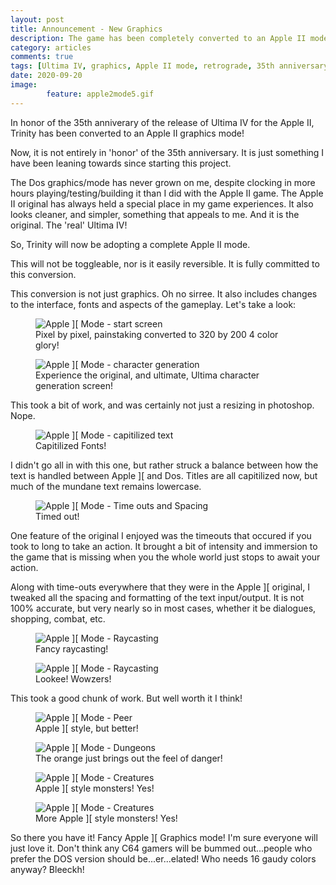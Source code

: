 ```yaml
---
layout: post
title: Announcement - New Graphics
description: The game has been completely converted to an Apple II mode
category: articles
comments: true
tags: [Ultima IV, graphics, Apple II mode, retrograde, 35th anniversary]
date: 2020-09-20
image: 
        feature: apple2mode5.gif
---
```


In honor of the 35th anniverary of the release of Ultima IV for the Apple II, Trinity has been converted to an Apple II graphics mode!

<!--more-->

Now, it is not entirely in 'honor' of the 35th anniversary. It is just something I have been leaning towards since starting this project.

The Dos graphics/mode has never grown on me, despite clocking in more hours playing/testing/building it than I did with the Apple II game. The Apple II original has always held a special place in my game experiences. It also looks cleaner, and simpler, something that appeals to me. And it is the original. The 'real' Ultima IV!

So, Trinity will now be adopting a complete Apple II mode.

This will not be toggleable, nor is it easily reversible. It is fully committed to this conversion. 

This conversion is not just graphics. Oh no sirree. It also includes changes to the interface, fonts and aspects of the gameplay. Let's take a look:

<figure>
	<img class="ScrollRev" alt="Apple ][ Mode - start screen" data-tilt src="{{ site.url }}/images/apple2mode1.png" />
	<figcaption>Pixel by pixel, painstaking converted to 320 by 200 4 color glory!</figcaption>
</figure>

<figure>
	<img class="ScrollRev" alt="Apple ][ Mode - character generation" data-tilt src="{{ site.url }}/images/apple2mode2.png" />
	<figcaption>Experience the original, and ultimate, Ultima character generation screen!</figcaption>
</figure>

This took a bit of work, and was certainly not just a resizing in photoshop. Nope. 

<figure>
	<img class="ScrollRev" alt="Apple ][ Mode - capitilized text" data-tilt src="{{ site.url }}/images/apple2mode3.png" />
	<figcaption>Capitilized Fonts!</figcaption>
</figure>

I didn't go all in with this one, but rather struck a balance between how the text is handled between Apple ][ and Dos. Titles are all capitilized now, but much of the mundane text remains lowercase.

<figure>
	<img class="ScrollRev" alt="Apple ][ Mode - Time outs and Spacing" data-tilt src="{{ site.url }}/images/apple2mode10.gif" />
	<figcaption>Timed out!</figcaption>
</figure>

One feature of the original I enjoyed was the timeouts that occured if you took to long to take an action. It brought a bit of intensity and immersion to the game that is missing when you the whole world just stops to await your action. 

Along with time-outs everywhere that they were in the Apple ][ original, I tweaked all the spacing and formatting of the text input/output. It is not 100% accurate, but very nearly so in most cases, whether it be dialogues, shopping, combat, etc.

<figure>
	<img class="ScrollRev" alt="Apple ][ Mode - Raycasting" data-tilt src="{{ site.url }}/images/apple2mode4.png" />
	<figcaption>Fancy raycasting!</figcaption>
</figure>

<figure>
	<img class="ScrollRev" alt="Apple ][ Mode - Raycasting" data-tilt src="{{ site.url }}/images/apple2mode5.gif" />
	<figcaption>Lookee! Wowzers!</figcaption>
</figure>

This took a good chunk of work. But well worth it I think!

<figure>
	<img class="ScrollRev" alt="Apple ][ Mode - Peer" data-tilt src="{{ site.url }}/images/apple2mode6.png" />
	<figcaption>Apple ][ style, but better!</figcaption>
</figure>

<figure>
	<img class="ScrollRev" alt="Apple ][ Mode - Dungeons" data-tilt src="{{ site.url }}/images/apple2mode7.png" />
	<figcaption>The orange just brings out the feel of danger!</figcaption>
</figure>

<figure>
	<img class="ScrollRev" alt="Apple ][ Mode - Creatures" data-tilt src="{{ site.url }}/images/apple2mode8.png" />
	<figcaption>Apple ][ style monsters! Yes!</figcaption>
</figure>

<figure>
	<img class="ScrollRev" alt="Apple ][ Mode - Creatures" data-tilt src="{{ site.url }}/images/apple2mode9.png" />
	<figcaption>More Apple ][ style monsters! Yes!</figcaption>
</figure>

So there you have it! Fancy Apple ][ Graphics mode! I'm sure everyone will just love it. Don't think any C64 gamers will be bummed out...people who prefer the DOS version should be...er...elated! Who needs 16 gaudy colors anyway? Bleeckh!


